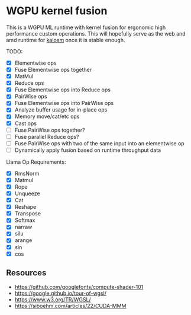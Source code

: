 # WGPU kernel fusion

This is a WGPU ML runtime with kernel fusion for ergonomic high performance custom operations. This will hopefully serve as the web and amd runtime for [kalosm](https://crates.io/crates/kalosm) once it is stable enough.

TODO:

- [x] Elementwise ops
- [x] Fuse Elementwise ops together
- [x] MatMul
- [x] Reduce ops
- [x] Fuse Elementwise ops into Reduce ops
- [x] PairWise ops
- [x] Fuse Elementwise ops into PairWise ops
- [x] Analyze buffer usage for in-place ops
- [x] Memory move/cat/etc ops
- [x] Cast ops
- [ ] Fuse PairWise ops together?
- [ ] Fuse parallel Reduce ops?
- [ ] Fuse PairWise ops with two of the same input into an elementwise op
- [ ] Dynamically apply fusion based on runtime throughput data

Llama Op Requirements:

- [x] RmsNorm
- [x] Matmul
- [x] Rope
- [x] Unqueeze
- [x] Cat
- [x] Reshape
- [x] Transpose
- [x] Softmax
- [x] narraw
- [x] silu
- [x] arange
- [x] sin
- [x] cos

## Resources

- https://github.com/googlefonts/compute-shader-101
- https://google.github.io/tour-of-wgsl/
- https://www.w3.org/TR/WGSL/
- https://siboehm.com/articles/22/CUDA-MMM
